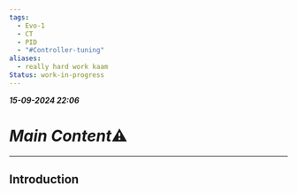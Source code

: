 ```yaml
---
tags:
  - Evo-1
  - CT
  - PID
  - "#Controller-tuning"
aliases:
  - really hard work kaam
Status: work-in-progress
---
```

 ***15-09-2024
22:06***
# *Main Content*⚠
-----
## Introduction

